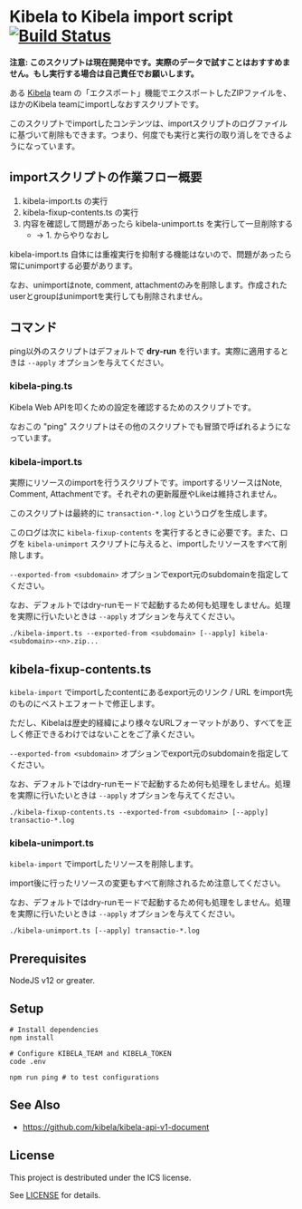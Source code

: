 # Kibela to Kibela import script [![Build Status](https://travis-ci.org/kibela/kibela-to-kibela.svg?branch=master)](https://travis-ci.org/kibela/kibela-to-kibela)

**注意: このスクリプトは現在開発中です。実際のデータで試すことはおすすめません。もし実行する場合は自己責任でお願いします。**

ある [Kibela](https://kibe.la) team の「エクスポート」機能でエクスポートしたZIPファイルを、ほかのKibela teamにimportしなおすスクリプトです。

このスクリプトでimportしたコンテンツは、importスクリプトのログファイルに基づいて削除もできます。つまり、何度でも実行と実行の取り消しをできるようになっています。

## importスクリプトの作業フロー概要

1. kibela-import.ts の実行
2. kibela-fixup-contents.ts の実行
3. 内容を確認して問題があったら kibela-unimport.ts を実行して一旦削除する
    * → 1. からやりなおし

kibela-import.ts 自体には重複実行を抑制する機能はないので、問題があったら常にunimportする必要があります。

なお、unimportはnote, comment, attachmentのみを削除します。作成されたuserとgroupはunimportを実行しても削除されません。

## コマンド

ping以外のスクリプトはデフォルトで **dry-run** を行います。実際に適用するときは `--apply` オプションを与えてください。

### kibela-ping.ts

Kibela Web APIを叩くための設定を確認するためのスクリプトです。

なおこの "ping" スクリプトはその他のスクリプトでも冒頭で呼ばれるようになっています。

### kibela-import.ts

実際にリソースのimportを行うスクリプトです。importするリソースはNote, Comment, Attachmentです。それぞれの更新履歴やLikeは維持されません。

このスクリプトは最終的に `transaction-*.log` というログを生成します。

このログは次に `kibela-fixup-contents` を実行するときに必要です。また、ログを `kibela-unimport` スクリプトに与えると、importしたリソースをすべて削除します。

`--exported-from <subdomain>` オプションでexport元のsubdomainを指定してください。

なお、デフォルトではdry-runモードで起動するため何も処理をしません。処理を実際に行いたいときは `--apply` オプションを与えてください。

```console
./kibela-import.ts --exported-from <subdomain> [--apply] kibela-<subdomain>-<n>.zip...
```

## kibela-fixup-contents.ts

`kibela-import` でimportしたcontentにあるexport元のリンク / URL をimport先のものにベストエフォートで修正します。

ただし、Kibelaは歴史的経緯により様々なURLフォーマットがあり、すべてを正しく修正できるわけではないことをご了承ください。

`--exported-from <subdomain>` オプションでexport元のsubdomainを指定してください。

なお、デフォルトではdry-runモードで起動するため何も処理をしません。処理を実際に行いたいときは `--apply` オプションを与えてください。

```console
./kibela-fixup-contents.ts --exported-from <subdomain> [--apply] transactio-*.log
```

### kibela-unimport.ts

`kibela-import` でimportしたリソースを削除します。

import後に行ったリソースの変更もすべて削除されるため注意してください。

なお、デフォルトではdry-runモードで起動するため何も処理をしません。処理を実際に行いたいときは `--apply` オプションを与えてください。

```console
./kibela-unimport.ts [--apply] transactio-*.log
```

## Prerequisites

NodeJS v12 or greater.

## Setup

```shell-session
# Install dependencies
npm install

# Configure KIBELA_TEAM and KIBELA_TOKEN
code .env

npm run ping # to test configurations
```

## See Also

* https://github.com/kibela/kibela-api-v1-document

## License

This project is destributed under the ICS license.

See [LICENSE](./LICENSE) for details.
